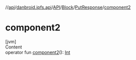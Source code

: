 //[api](../../../../index.md)/[danbroid.ipfs.api](../../../index.md)/[API](../../index.md)/[Block](../index.md)/[PutResponse](index.md)/[component2](component2.md)



# component2  
[jvm]  
Content  
operator fun [component2](component2.md)(): [Int](https://kotlinlang.org/api/latest/jvm/stdlib/kotlin/-int/index.html)  



